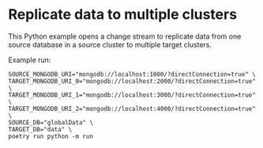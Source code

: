 # Replicate data to multiple clusters

This Python example opens a change stream to replicate data from one
source database in a source cluster to multiple target clusters.

Example run:

```shell
SOURCE_MONGODB_URI="mongodb://localhost:1000/?directConnection=true" \
TARGET_MONGODB_URI_0="mongodb://localhost:2000/?directConnection=true" \
TARGET_MONGODB_URI_1="mongodb://localhost:3000/?directConnection=true" \
TARGET_MONGODB_URI_2="mongodb://localhost:4000/?directConnection=true" \
SOURCE_DB="globalData" \
TARGET_DB="data" \
poetry run python -m run
```